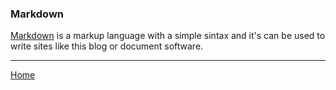 ### Markdown

[Markdown](https://www.markdownguide.org/getting-started/) is a markup language with a simple sintax and it's can be used to write sites like this blog or document software.


<hr>

[Home](index.html)
